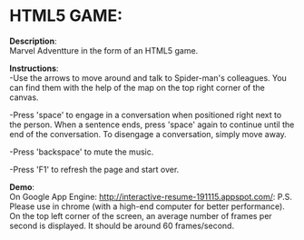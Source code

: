# HTML5 GAME: 

**Description**:  
Marvel Adventture in the form of an HTML5 game.

**Instructions**:  
-Use the arrows to move around and talk to Spider-man's colleagues. You can find them with the help of the map on the top right corner of the canvas.

-Press 'space' to engage in a conversation when positioned right next to the person. When a sentence ends, press 'space' again to continue until the end of the conversation. To disengage a conversation, simply move away.

-Press 'backspace' to mute the music.

-Press 'F1' to refresh the page and start over.

**Demo**:  
On Google App Engine: http://interactive-resume-191115.appspot.com/: P.S.
Please use in chrome (with a high-end computer for better performance). On the top left corner of the screen, an average number of frames per second is displayed. It should be around 60 frames/second.
